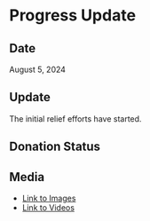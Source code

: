 # Progress Update

## Date

August 5, 2024

## Update

The initial relief efforts have started. 

## Donation Status


## Media

- [Link to Images](./media/images)
- [Link to Videos](./media/videos)
